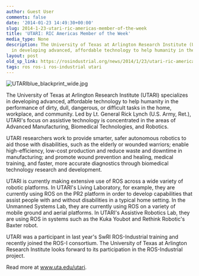 ```yaml
---
author: Guest User
comments: false
date: '2014-01-23 14:49:30+00:00'
slug: 2014-1-23-utari-ric-americas-member-of-the-week
title: 'UTARI: RIC Americas Member of the Week'
media_type: None
description: The University of Texas at Arlington Research Institute (UTARI) specializes
  in developing advanced, affordable technology to help humanity in the ...
layout: post
old_sp_link: https://rosindustrial.org/news/2014/1/23/utari-ric-americas-member-of-the-week
tags: ros ros-i ros-industrial utari
---
```




![UTARIblue_blackprint_wide.jpg](https://images.squarespace-cdn.com/content/v1/51df34b1e4b08840dcfd2841/1390488778029-H7V299833932HQVVU6PP/UTARIblue_blackprint_wide.jpg)

The University of Texas at Arlington Research Institute (UTARI) specializes in developing advanced, affordable technology to help humanity in the performance of dirty, dull, dangerous, or difficult tasks in the home, workplace, and community. Led by Lt. General Rick Lynch (U.S. Army, Ret.), UTARI's focus on assistive technology is concentrated in the areas of Advanced Manufacturing, Biomedical Technologies, and Robotics.

UTARI researchers work to provide smarter, safer autonomous robotics to aid those with disabilities, such as the elderly or wounded warriors; enable high-efficiency, low-cost production and reduce waste and downtime in manufacturing; and promote wound prevention and healing, medical training, and faster, more accurate diagnostics through biomedical technology research and development.

UTARI is currently making extensive use of ROS across a wide variety of robotic platforms. In UTARI's Living Laboratory, for example, they are currently using ROS on the PR2 platform in order to develop capabilities that assist people with and without disabilities in a typical home setting. In the Unmanned Systems Lab, they are currently using ROS on a variety of mobile ground and aerial platforms. In UTARI's Assistive Robotics Lab, they are using ROS in systems such as the Kuka Youbot and Rethink Robotic's Baxter robot.

UTARI was a participant in last year's SwRI ROS-Industrial training and recently joined the ROS-I consortium. The University of Texas at Arlington Research Institute looks forward to its participation in the ROS-Industrial project.

Read more at www.uta.edu/utari.


